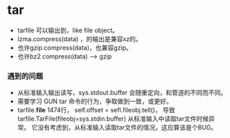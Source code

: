 # tar 
- tarfile 可以输出到，like file object。
- lzma.compress(data) ，的输出是兼容xz的。
- 也许gzip.compress(data)，也兼容gzip。
- 也许bz2.compress(data) --> gzip




### 遇到的问题
- 从标准输入输出读写，sys.stdout.buffer 会随重定向，和管道的不同而不同。
- 需要学习 GUN tar 命令的行为，争取做到一致，或更好。
- tarfile.__file__ 1474行， self.offset = sefl.fileobj.tell()，
导致tarfile.TarFile(fileobj=sys.stdin.buffer) 从标准输入中读取tar文件时候异常。
它没有考虑到，从标准输入读取tar文件的情况，这应算该是个BUG。